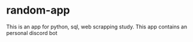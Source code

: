 # random-app
This is an app for python, sql, web scrapping study. This app contains an personal discord bot

